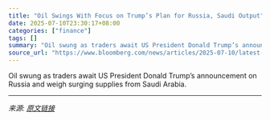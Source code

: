 ```yaml
---
title: "Oil Swings With Focus on Trump’s Plan for Russia, Saudi Output"
date: 2025-07-10T23:30:17+08:00
categories: ["finance"]
tags: []
summary: "Oil swung as traders await US President Donald Trump’s announcement on Russia and weigh surging supplies from Saudi Arabia."
source_url: "https://www.bloomberg.com/news/articles/2025-07-10/latest-oil-market-news-and-analysis-for-july-11"
---
```


Oil swung as traders await US President Donald Trump’s announcement on Russia and weigh surging supplies from Saudi Arabia.

---

*来源: [原文链接](https://www.bloomberg.com/news/articles/2025-07-10/latest-oil-market-news-and-analysis-for-july-11)*
